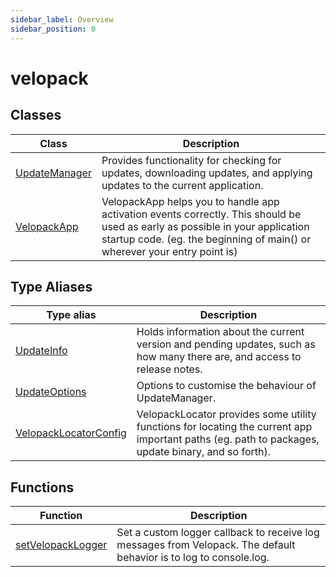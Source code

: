 ```yaml
---
sidebar_label: Overview
sidebar_position: 0
---
```

# velopack

## Classes

| Class | Description |
| ------ | ------ |
| [UpdateManager](Class.UpdateManager.md) | Provides functionality for checking for updates, downloading updates, and applying updates to the current application. |
| [VelopackApp](Class.VelopackApp.md) | VelopackApp helps you to handle app activation events correctly. This should be used as early as possible in your application startup code. (eg. the beginning of main() or wherever your entry point is) |

## Type Aliases

| Type alias | Description |
| ------ | ------ |
| [UpdateInfo](TypeAlias.UpdateInfo.md) | Holds information about the current version and pending updates, such as how many there are, and access to release notes. |
| [UpdateOptions](TypeAlias.UpdateOptions.md) | Options to customise the behaviour of UpdateManager. |
| [VelopackLocatorConfig](TypeAlias.VelopackLocatorConfig.md) | VelopackLocator provides some utility functions for locating the current app important paths (eg. path to packages, update binary, and so forth). |

## Functions

| Function | Description |
| ------ | ------ |
| [setVelopackLogger](Function.setVelopackLogger.md) | Set a custom logger callback to receive log messages from Velopack. The default behavior is to log to console.log. |

